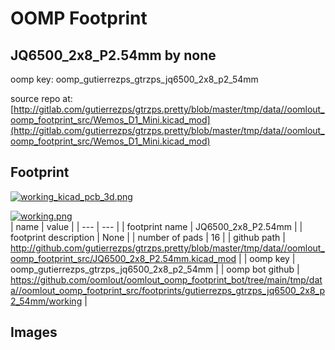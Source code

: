 # OOMP Footprint  
## JQ6500_2x8_P2.54mm  by none  
  
oomp key: oomp_gutierrezps_gtrzps_jq6500_2x8_p2_54mm  
  
source repo at: [http://gitlab.com/gutierrezps/gtrzps.pretty/blob/master/tmp/data//oomlout_oomp_footprint_src/Wemos_D1_Mini.kicad_mod](http://gitlab.com/gutierrezps/gtrzps.pretty/blob/master/tmp/data//oomlout_oomp_footprint_src/Wemos_D1_Mini.kicad_mod)  
## Footprint  
  
[![working_kicad_pcb_3d.png](working_kicad_pcb_3d_600.png)](working_kicad_pcb_3d.png)  
  
[![working.png](working_600.png)](working.png)  
| name | value | 
| --- | --- | 
| footprint name | JQ6500_2x8_P2.54mm | 
| footprint description | None | 
| number of pads | 16 | 
| github path | http://github.com/gutierrezps/gtrzps.pretty/blob/master/tmp/data//oomlout_oomp_footprint_src/JQ6500_2x8_P2.54mm.kicad_mod | 
| oomp key | oomp_gutierrezps_gtrzps_jq6500_2x8_p2_54mm | 
| oomp bot github | https://github.com/oomlout/oomlout_oomp_footprint_bot/tree/main/tmp/data//oomlout_oomp_footprint_src/footprints/gutierrezps_gtrzps_jq6500_2x8_p2_54mm/working | 
## Images  
